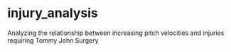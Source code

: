 # injury_analysis
Analyzing the relationship between increasing pitch velocities and injuries requiring Tommy John Surgery
